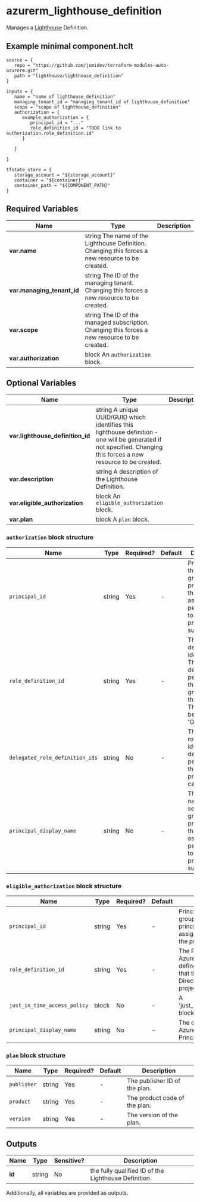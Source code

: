 # azurerm_lighthouse_definition

Manages a [Lighthouse](https://docs.microsoft.com/azure/lighthouse) Definition.

## Example minimal component.hclt

```hcl
source = {
   repo = "https://github.com/jumidev/terraform-modules-auto-azurerm.git" 
   path = "lighthouse/lighthouse_definition" 
}

inputs = {
   name = "name of lighthouse_definition" 
   managing_tenant_id = "managing_tenant_id of lighthouse_definition" 
   scope = "scope of lighthouse_definition" 
   authorization = {
      example_authorization = {
         principal_id = "..."   
         role_definition_id = "TODO link to authorization.role_definition.id"   
      }
  
   }
 
}

tfstate_store = {
   storage_account = "${storage_account}" 
   container = "${container}" 
   container_path = "${COMPONENT_PATH}" 
}

```

## Required Variables

| Name | Type |  Description |
| ---- | --------- |  ----------- |
| **var.name** | string  The name of the Lighthouse Definition. Changing this forces a new resource to be created. | 
| **var.managing_tenant_id** | string  The ID of the managing tenant. Changing this forces a new resource to be created. | 
| **var.scope** | string  The ID of the managed subscription. Changing this forces a new resource to be created. | 
| **var.authorization** | block  An `authorization` block. | 

## Optional Variables

| Name | Type |  Description |
| ---- | --------- |  ----------- |
| **var.lighthouse_definition_id** | string  A unique UUID/GUID which identifies this lighthouse definition - one will be generated if not specified. Changing this forces a new resource to be created. | 
| **var.description** | string  A description of the Lighthouse Definition. | 
| **var.eligible_authorization** | block  An `eligible_authorization` block. | 
| **var.plan** | block  A `plan` block. | 

### `authorization` block structure

| Name | Type | Required? | Default | Description |
| ---- | ---- | --------- | ------- | ----------- |
| `principal_id` | string | Yes | - | Principal ID of the security group/service principal/user that would be assigned permissions to the projected subscription. |
| `role_definition_id` | string | Yes | - | The role definition identifier. This role will define the permissions that are granted to the principal. This cannot be an 'Owner' role. |
| `delegated_role_definition_ids` | string | No | - | The set of role definition ids which define all the permissions that the principal id can assign. |
| `principal_display_name` | string | No | - | The display name of the security group/service principal/user that would be assigned permissions to the projected subscription. |

### `eligible_authorization` block structure

| Name | Type | Required? | Default | Description |
| ---- | ---- | --------- | ------- | ----------- |
| `principal_id` | string | Yes | - | Principal ID of the security group/service principal/user that would be assigned permissions to the projected subscription. |
| `role_definition_id` | string | Yes | - | The Principal ID of the Azure built-in role that defines the permissions that the Azure Active Directory will have on the projected scope. |
| `just_in_time_access_policy` | block | No | - | A 'just_in_time_access_policy' block. |
| `principal_display_name` | string | No | - | The display name of the Azure Active Directory Principal. |

### `plan` block structure

| Name | Type | Required? | Default | Description |
| ---- | ---- | --------- | ------- | ----------- |
| `publisher` | string | Yes | - | The publisher ID of the plan. |
| `product` | string | Yes | - | The product code of the plan. |
| `version` | string | Yes | - | The version of the plan. |



## Outputs

| Name | Type | Sensitive? | Description |
| ---- | ---- | --------- | --------- |
| **id** | string | No  | the fully qualified ID of the Lighthouse Definition. | 

Additionally, all variables are provided as outputs.
